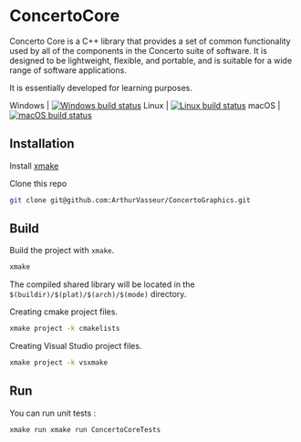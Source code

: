 # ConcertoCore

Concerto Core is a C++ library that provides a set of common functionality used by all of the components in the Concerto suite of software. It is designed to be lightweight, flexible, and portable, and is suitable for a wide range of software applications.

It is essentially developed for learning purposes.

Windows | [![Windows build status](https://github.com/ConcertoEngine/ConcertoCore/actions/workflows/windows.yml/badge.svg)](https://github.com/ConcertoEngine/ConcertoCore/actions/workflows/windows.yml)
Linux | [![Linux build status](https://github.com/ConcertoEngine/ConcertoCore/actions/workflows/ubuntu22.yml/badge.svg)](https://github.com/ConcertoEngine/ConcertoCore/actions/workflows/ubuntu22.yml)
macOS | [![macOS build status](https://github.com/ConcertoEngine/ConcertoCore/actions/workflows/macos.yml/badge.svg)](https://github.com/ConcertoEngine/ConcertoCore/actions/workflows/macos.yml)

## Installation

Install [xmake](https://xmake.io/#/)

Clone this repo 

```bash
git clone git@github.com:ArthurVasseur/ConcertoGraphics.git
```

## Build

Build the project with `xmake`.

```bash
xmake
```
The compiled shared library will be located in the `$(buildir)/$(plat)/$(arch)/$(mode)` directory. 

Creating cmake project files.

```bash
xmake project -k cmakelists
```

Creating Visual Studio project files.

```bash
xmake project -k vsxmake
```

## Run

You can run unit tests : 
```bash
xmake run xmake run ConcertoCoreTests
```
